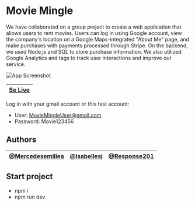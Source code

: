 
# Movie Mingle

We have collaborated on a group project to create a web application that allows users to rent movies. Users can log in using Google account, view the company's location on a Google Maps-integrated "About Me" page, and make purchases with payments processed through Stripe. On the backend, we used Node.js and SQL to store purchase information. We also utilized Google Analytics and tags to track user interactions and improve our service.




![App Screenshot](https://i.ibb.co/xDcfGzd/2.png)




| [Se Live](https://movie-mingle-puce.vercel.app/) |
|------------------------------------------------|


Log in with your gmail account or this test account:
- User: MovieMingleUser@gmail.com
- Password: Movie123456


## Authors


| [@Mercedesemiliea](https://github.com/Mercedesemiliea) | [@isabellesj](https://github.com/isabellesj) | [@Response201](https://github.com/Response201) |
|------------------------------------------------|------------------------------------------------|------------------------------------------------|


## Start project

- npm i
- npm run dev

